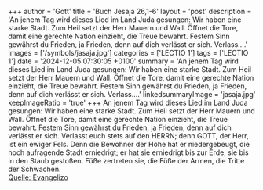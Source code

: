+++
author = 'Gott'
title = 'Buch Jesaja 26,1-6'
layout = 'post'
description = 'An jenem Tag wird dieses Lied im Land Juda gesungen: Wir haben eine starke Stadt. Zum Heil setzt der Herr Mauern und Wall. Öffnet die Tore, damit eine gerechte Nation einzieht, die Treue bewahrt. Festem Sinn gewährst du Frieden, ja Frieden, denn auf dich verlässt er sich. Verlass....'
images = ['/symbols/jasaja.jpg']
categories = ['LECTIO 1']
tags = ['LECTIO 1']
date = '2024-12-05 07:30:05 +0100'
summary = 'An jenem Tag wird dieses Lied im Land Juda gesungen: Wir haben eine starke Stadt. Zum Heil setzt der Herr Mauern und Wall. Öffnet die Tore, damit eine gerechte Nation einzieht, die Treue bewahrt. Festem Sinn gewährst du Frieden, ja Frieden, denn auf dich verlässt er sich. Verlass....'
linkedsummaryImage = 'jasaja.jpg'
keepImageRatio = 'true'
+++
An jenem Tag wird dieses Lied im Land Juda gesungen: Wir haben eine starke Stadt. Zum Heil setzt der Herr Mauern und Wall.
Öffnet die Tore, damit eine gerechte Nation einzieht, die Treue bewahrt.
Festem Sinn gewährst du Frieden, ja Frieden, denn auf dich verlässt er sich.
Verlasst euch stets auf den HERRN; denn GOTT, der Herr, ist ein ewiger Fels.<!--more-->
Denn die Bewohner der Höhe hat er niedergebeugt, die hoch aufragende Stadt erniedrigt; er hat sie erniedrigt bis zur Erde, sie bis in den Staub gestoßen.
Füße zertreten sie, die Füße der Armen, die Tritte der Schwachen.<br> [Quelle: Evangelizo](https://evangeliumtagfuertag.org/DE/gospel)